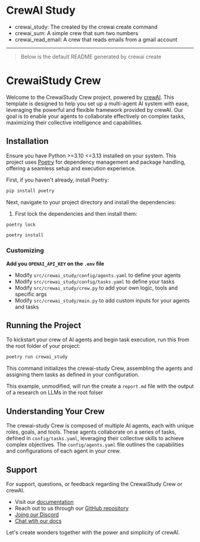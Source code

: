 # CrewAI Study

- crewai_study: The created by the crewai create command
- crewai_sum: A simple crew that sum two numbers
- crewai_read_email: A crew that reads emails from a gmail account

----

> Below is the default README generated by crewai create

# CrewaiStudy Crew

Welcome to the CrewaiStudy Crew project, powered by [crewAI](https://crewai.com). This template is designed to help you set up a multi-agent AI system with ease, leveraging the powerful and flexible framework provided by crewAI. Our goal is to enable your agents to collaborate effectively on complex tasks, maximizing their collective intelligence and capabilities.

## Installation

Ensure you have Python >=3.10 <=3.13 installed on your system. This project uses [Poetry](https://python-poetry.org/) for dependency management and package handling, offering a seamless setup and execution experience.

First, if you haven't already, install Poetry:

```bash
pip install poetry
```

Next, navigate to your project directory and install the dependencies:

1. First lock the dependencies and then install them:
```bash
poetry lock
```
```bash
poetry install
```
### Customizing

**Add you `OPENAI_API_KEY` on the `.env` file**

- Modify `src/crewai_study/config/agents.yaml` to define your agents
- Modify `src/crewai_study/config/tasks.yaml` to define your tasks
- Modify `src/crewai_study/crew.py` to add your own logic, tools and specific args
- Modify `src/crewai_study/main.py` to add custom inputs for your agents and tasks

## Running the Project

To kickstart your crew of AI agents and begin task execution, run this from the root folder of your project:

```bash
poetry run crewai_study
```

This command initializes the crewai-study Crew, assembling the agents and assigning them tasks as defined in your configuration.

This example, unmodified, will run the create a `report.md` file with the output of a research on LLMs in the root folser

## Understanding Your Crew

The crewai-study Crew is composed of multiple AI agents, each with unique roles, goals, and tools. These agents collaborate on a series of tasks, defined in `config/tasks.yaml`, leveraging their collective skills to achieve complex objectives. The `config/agents.yaml` file outlines the capabilities and configurations of each agent in your crew.

## Support

For support, questions, or feedback regarding the CrewaiStudy Crew or crewAI.
- Visit our [documentation](https://docs.crewai.com)
- Reach out to us through our [GitHub repository](https://github.com/joaomdmoura/crewai)
- [Joing our Discord](https://discord.com/invite/X4JWnZnxPb)
- [Chat wtih our docs](https://chatg.pt/DWjSBZn)

Let's create wonders together with the power and simplicity of crewAI.